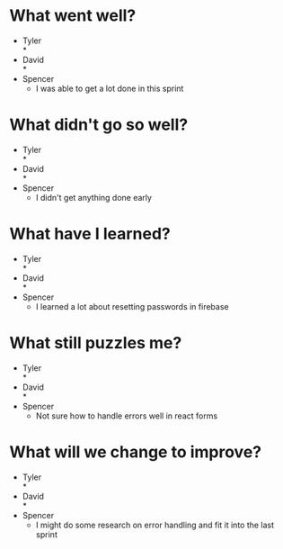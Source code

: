 # What went well?   

* Tyler   
    * 
* David   
    * 
* Spencer   
    * I was able to get a lot done in this sprint
    
# What didn't go so well?   

* Tyler    
    * 
* David  
    * 
* Spencer  
    * I didn't get anything done early

# What have I learned?   

* Tyler     
    * 
* David   
    * 
* Spencer   
    * I learned a lot about resetting passwords in firebase

# What still puzzles me?   

* Tyler   
    * 
* David   
    * 
* Spencer   
    * Not sure how to handle errors well in react forms

# What will we change to improve?   

* Tyler   
    * 
* David   
    * 
* Spencer   
    * I might do some research on error handling and fit it into the last sprint
